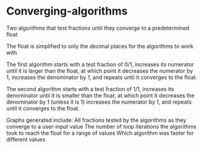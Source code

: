 # Converging-algorithms
Two algorithms that test fractions until they converge to a predetermined float

The float is simplified to only the decimal places
for the algorithms to work with

The first algorithm starts with a test fraction of 0/1,
increases its numerator until it is larger than the float,
at which point it decreases the numerator by 1,
increases the denominator by 1, and repeats until it converges to the float.

The second algorithm starts with a test fraction of 1/1,
increases its denominator until it is smaller than the float,
at which point it decreases the denominator by 1 (unless it is 1)
increases the numerator by 1, and repeats until it converges to the float.

Graphs generated include:
All fractions tested by the algorithms as they converge to a user-input value
The number of loop iterations the algorithms took to reach the float for a range of values
Which algorithm was faster for different values
